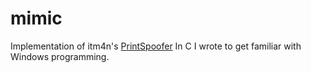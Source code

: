 # mimic
Implementation of itm4n's [PrintSpoofer](https://github.com/itm4n/printspoofer) In C I wrote to get familiar with Windows programming. 
